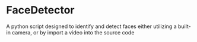 # FaceDetector
A python script designed to identify and detect faces either utilizing a built-in camera, or by import a video into the source code
